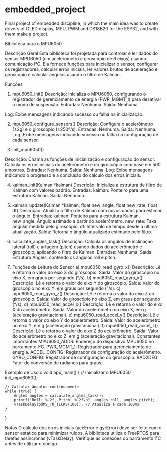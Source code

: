 # embedded_project
Final project of embedded discipline, in which the main idea was to create drivers of OLED display, MPU, PWM and DS18B20 for the ESP32, and with them make a project.

Biblioteca para o MPU6050

Descrição Geral
Esta biblioteca foi projetada para controlar e ler dados do sensor MPU6050 (um acelerômetro e giroscópio de 6 eixos) usando comunicação I²C. Ela fornece funções para inicializar o sensor, configurar os registradores, calcular erros iniciais, ler valores brutos de aceleração e giroscópio e calcular ângulos usando o filtro de Kalman.

Funções
1. mpu6050_init()
Descrição: Inicializa o MPU6050, configurando o registrador de gerenciamento de energia (PWR_MGMT_1) para desativar o modo de suspensão.
Entradas: Nenhuma.
Saída: Nenhuma.

Log: Exibe mensagens indicando sucesso ou falha na inicialização.

2. mpu6050_configure_sensors()
Descrição: Configura o acelerômetro (±2g) e o giroscópio (±250°/s).
Entradas: Nenhuma.
Saída: Nenhuma.
Log: Exibe mensagens indicando sucesso ou falha na configuração de cada sensor.

3. init_mpu6050()

Descrição: Chama as funções de inicialização e configuração do sensor. Calcula os erros iniciais do acelerômetro e do giroscópio com base em 500 amostras.
Entradas: Nenhuma.
Saída: Nenhuma.
Log: Exibe mensagens indicando o progresso e a conclusão do cálculo dos erros iniciais.

4. kalman_init(Kalman *kalman)
Descrição: Inicializa a estrutura de filtro de Kalman com valores padrão.
Entradas:
kalman: Ponteiro para uma estrutura Kalman.
Saída: Nenhuma.

5. kalman_update(Kalman *kalman, float new_angle, float new_rate, float dt)
Descrição: Atualiza o filtro de Kalman com novos dados para estimar o ângulo.
Entradas:
kalman: Ponteiro para a estrutura Kalman.
new_angle: Ângulo estimado a partir do acelerômetro.
new_rate: Taxa angular medida pelo giroscópio.
dt: Intervalo de tempo desde a última atualização.
Saída: Retorna o ângulo atualizado estimado pelo filtro.

6. calculate_angles_task()
Descrição: Calcula os ângulos de inclinação lateral (roll) e arfagem (pitch) usando dados do acelerômetro e giroscópio, aplicando o filtro de Kalman.
Entradas: Nenhuma.
Saída:
Estrutura Angles, contendo os ângulos roll e pitch.

7. Funções de Leitura do Sensor
a) mpu6050_read_gyro_x()
Descrição: Lê e retorna o valor do eixo X do giroscópio.
Saída: Valor do giroscópio no eixo X, em graus por segundo (°/s).
b) mpu6050_read_gyro_y()
Descrição: Lê e retorna o valor do eixo Y do giroscópio.
Saída: Valor do giroscópio no eixo Y, em graus por segundo (°/s).
c) mpu6050_read_gyro_z()
Descrição: Lê e retorna o valor do eixo Z do giroscópio.
Saída: Valor do giroscópio no eixo Z, em graus por segundo (°/s).
d) mpu6050_read_accel_x()
Descrição: Lê e retorna o valor do eixo X do acelerômetro.
Saída: Valor do acelerômetro no eixo X, em g (aceleração gravitacional).
e) mpu6050_read_accel_y()
Descrição: Lê e retorna o valor do eixo Y do acelerômetro.
Saída: Valor do acelerômetro no eixo Y, em g (aceleração gravitacional).
f) mpu6050_read_accel_z()
Descrição: Lê e retorna o valor do eixo Z do acelerômetro.
Saída: Valor do acelerômetro no eixo Z, em g (aceleração gravitacional).
Constantes Importantes
MPU6050_ADDR: Endereço do dispositivo MPU6050 no barramento I²C.
PWR_MGMT_1: Registrador para gerenciamento de energia.
ACCEL_CONFIG: Registrador de configuração do acelerômetro.
GYRO_CONFIG: Registrador de configuração do giroscópio.
RAD2DEG: Fator de conversão de radianos para graus.

Exemplo de Uso
c
void app_main() {
    // Inicializar o MPU6050
    init_mpu6050();

    // Calcular ângulos continuamente
    while (true) {
        Angles angles = calculate_angles_task();
        printf("Roll: %.2f, Pitch: %.2f\n", angles.roll, angles.pitch);
        vTaskDelay(pdMS_TO_TICKS(100)); // Atualiza a cada 100ms
    }
}

Notas
O cálculo dos erros iniciais (accError e gyrError) deve ser feito com o sensor estático para minimizar ruídos.
A biblioteca utiliza o FreeRTOS para tarefas assíncronas (vTaskDelay).
Verifique as conexões do barramento I²C antes de utilizar o código.
